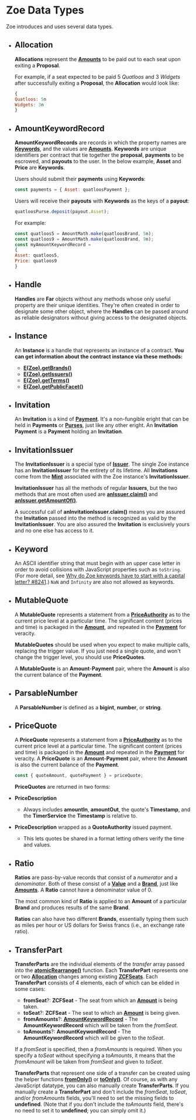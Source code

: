 # Zoe Data Types

Zoe introduces and uses several data types.
- ## Allocation
  
  **Allocations** represent the **[Amounts](/reference/ertp-api/ertp-data-types.md#amount)** to be paid out to each seat upon exiting a **Proposal**.
  
  For example, if a seat expected to be paid 5 *Quatloos* and 3 *Widgets* after successfully exiting a **Proposal**, the **Allocation** would look like:
  
  ```js
  {
  Quatloos: 5n
  Widgets: 3n
  }
  ```
- ## AmountKeywordRecord
  
  **AmountKeywordRecords** are records in which the property names are **[Keywords](#keyword)**, and the values are **[Amounts](/reference/ertp-api/ertp-data-types.md#amount)**. **Keywords** are unique identifiers per contract that tie together the **proposal**, **payments** to be escrowed, and **payouts** to the user. In the below example, **Asset** and **Price** are **Keywords**.
  
  Users should submit their **payments** using **Keywords**:
  ```js
  const payments = { Asset: quatloosPayment };
  ```
  
  Users will receive their **payouts** with **Keywords** as the keys of a **payout**:
  ```js
  quatloosPurse.deposit(payout.Asset);
  ```
  
  For example:
  ```js
  const quatloos5 = AmountMath.make(quatloosBrand, 5n);
  const quatloos9 = AmountMath.make(quatloosBrand, 9n);
  const myAmountKeywordRecord =
  {
  Asset: quatloos5,
  Price: quatloos9
  }
  ```
- ## Handle
  
  **Handles** are **Far** objects without any methods whose only useful property are their unique identities. They're often created in order to designate some other object, where the **Handles** can be passed around as reliable designators without giving access to the designated objects.
- ## Instance
  
  An **Instance** is a handle that represents an instance of a contract. **You can get information about the contract instance via these methods:**
	- **[E(Zoe).getBrands()](./zoe.md#e-zoe-getbrands-instance)**
	- **[E(Zoe).getIssuers()](./zoe.md#e-zoe-getissuers-instance)**
	- **[E(Zoe).getTerms()](./zoe.md#e-zoe-getterms-instance)**
	- **[E(Zoe).getPublicFacet()](./zoe.md#e-zoe-getpublicfacet-instance)**
- ## Invitation
  
  An **Invitation** is a kind of **[Payment](/reference/ertp-api/payment.md)**. It's a non-fungible eright that can be held in **Payments** or **[Purses](/reference/ertp-api/purse.md)**, just like any other eright. An **Invitation** **Payment** is a **Payment** holding an **Invitation**.
- ## InvitationIssuer
  
  The **InvitationIssuer** is a special type of **[Issuer](/reference/ertp-api/issuer.md)**. The single Zoe instance has an **InvitationIssuer** for the entirety of its lifetime. All **Invitations** come from the **[Mint](/reference/ertp-api/mint.md)** associated with the Zoe instance's **InvitationIssuer**.
  
  **InvitationIssuer** has all the methods of regular **Issuers**, but the two methods that are most often used are **[anIssuer.claim()](/reference/ertp-api/issuer.md#anissuer-claim-payment-optamount)** and **[anIssuer.getAmountOf()](/reference/ertp-api/issuer.md#anissuer-getamountof-payment)**.
  
  A successful call of **anInvitationIssuer.claim()** means you are assured the **Invitation** passed into the method is recognized as valid by the **InvitationIssuer**. You are also assured the **Invitation** is exclusively yours and no one else has access to it.
- ## Keyword
  
  An ASCII identifier string that must begin with an upper case letter
  in order to avoid collisions with JavaScript properties such as `toString`.
  (For more detail, see [Why do Zoe keywords have to start with a capital letter? #8241](https://github.com/Agoric/agoric-sdk/discussions/8241).)
  `NaN` and `Infinity` are also not allowed as keywords.
- ## MutableQuote
  
  A **MutableQuote** represents a statement from a **[PriceAuthority](./price-authority.md)** as to the 
  current price level at a particular time. The significant content (prices 
  and time) is packaged in the **[Amount](/reference/ertp-api/ertp-data-types.md#amount)**, and repeated in the **[Payment](/reference/ertp-api/payment.md)** for veracity.
  
  **MutableQuotes** should be used when you expect to make multiple calls, replacing the trigger
  value. If you just need a single quote, and won't change the trigger level, you should use
  **PriceQuotes**.
  
  A **MutableQuote** is an **Amount**-**Payment** pair, where the **Amount** is also the current 
  balance of the **Payment**.
- ## ParsableNumber
  
  A **ParsableNumber** is defined as a **bigint**, **number**, or **string**.
- ## PriceQuote
  
  A **PriceQuote** represents a statement from a **[PriceAuthority](./price-authority.md)** as to the 
  current price level at a particular time. The significant content (prices 
  and time) is packaged in the **[Amount](/reference/ertp-api/ertp-data-types.md#amount)** and repeated
  in the **[Payment](/reference/ertp-api/payment.md)** for veracity. 
  A **PriceQuote** is an **Amount**-**Payment** pair, where the **Amount** is also the current 
  balance of the **Payment**.
  
  ```js
  const { quoteAmount, quotePayment } = priceQuote;
  ```
  
  **PriceQuotes** are returned in two forms:
- **PriceDescription**
	- Always includes **amountIn**, **amountOut**, the quote's **Timestamp**,
	  and the **TimerService** the **Timestamp** is relative to.
- **PriceDescription** wrapped as a **QuoteAuthority** issued payment.
	- This lets quotes be shared in a format letting others verify the time and values.
- ## Ratio
  
  **Ratios** are pass-by-value records that consist of a
  *numerator* and a *denominator*. Both of these consist of a
  **[Value](/reference/ertp-api/ertp-data-types.md#value)** and a **[Brand](/reference/ertp-api/brand.md)**,
  just like **[Amounts](/reference/ertp-api/ertp-data-types.md#amount)**.
  A **Ratio** cannot have a denominator value of 0.
  
  The most common kind of **Ratio** is applied to an **Amount** of a particular **Brand**
  and produces results of the same **Brand**.
  
  **Ratios** can also have two different **Brands**, essentially typing them such as miles per
  hour or US dollars for Swiss francs (i.e., an exchange rate ratio).
- ## TransferPart
  
  **TransferParts** are the individual elements of the *transfer* array passed into the
  **[atomicRearrange()](./zoe-helpers.md#atomicrearrange-zcf-transfers)** function. Each **TransferPart**
  represents one or two **[Allocation](#allocation)** changes among existing
  **[ZCFSeats](./zcfseat.md)**. Each **TransferPart** consists of 4 elements, each of which can be elided
  in some cases:
  
  * **fromSeat**?: **ZCFSeat** - The seat from which an **[Amount](/reference/ertp-api/ertp-data-types.md#amount)** is being taken.
  * **toSeat**?: **ZCFSeat** - The seat to which an **[Amount](/reference/ertp-api/ertp-data-types.md#amount)** is being given.
  * **fromAmounts**?: **[AmountKeywordRecord](#amountkeywordrecord)** - The **AmountKeywordRecord** which will be taken from the *fromSeat*.
  * **toAmounts**?: **AmountKeywordRecord** - The **AmountKeywordRecord** which will be given to the *toSeat*.
  
  If a *fromSeat* is specified, then a *fromAmounts* is required. When you specify a *toSeat* without
  specifying a *toAmounts*, it means that the *fromAmount* will be taken from *fromSeat* and given to
  *toSeat*.
  
  **TransferParts** that represent one side of a transfer
  can be created using the helper functions
  **[fromOnly()](./zoe-helpers.md#fromonly-fromseat-fromamounts)** or
  **[toOnly()](./zoe-helpers.md#toonly-toseat-toamounts)**.
  Of course, as with any JavaScript datatype, you can also manually create **TransferParts**.
  If you manually create a **TransferPart** and don't include the *fromSeat*, *toSeat*, and/or
  *fromAmounts* fields, you'll need to set the missing fields to **undefined**. (Note that if you don't
  include the *toAmounts* field, there's no need to set it to **undefined**; you can simply omit it.)